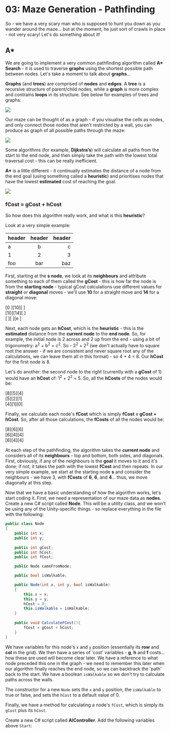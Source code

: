 # 03: Maze Generation - Pathfinding

So - we have a very scary man who is supposed to hunt you down as you wander around the maze... but at the moment, he just sort of crawls in place - not very scary! Let's do something about it!

## A\*

We are going to implement a very common pathfinding algorithm called **A\* Search** - it is used to traverse **graphs** using the shortest possible path between nodes. Let's take a moment to talk about **graphs**...

**Graphs** (and **trees**) are comprised of **nodes** and **edges**. A **tree** is a recursive structure of parent/child nodes, while a **graph** is more complex and contrains **loops** in its structure. See below for examples of trees and graphs:

![](https://techdifferences.com/wp-content/uploads/2018/03/Untitled-1.jpg)

Our maze can be thought of as a graph - if you visualise the cells as nodes, and only connect those nodes that aren't restricted by a wall, you can produce as graph of all possible paths through the maze:

![](http://www.cs.umd.edu/class/spring2019/cmsc132-020X-040X/Project8/maze.png)

Some algorithms (for example, **Dijkstra’s**) will calculate all paths from the start to the end node, and then simply take the path with the lowest total traversal cost - this can be really inefficient. 

**A\*** is a little different - it continually estimates the distance of a node from the end goal (using something called a **heuristic**) and prioritises nodes that have the lowest **estimated** cost of reaching the goal.

![](https://miro.medium.com/max/300/1*iSt-urlSaXDABqhXX6xveQ.png)

### fCost = gCost + hCost

So how does this algorithm really work, and what is this **heuristic**?

Look at a very simple example:

| header | header | header |
|--------|:------:|-------:|
| a      |    b   |      c |
| 1      |    2   |      3 |
| foo    |   bar  |    baz |

First, starting at the **s node**, we look at its **neighbours** and attribute something to each of them called the **gCost** - this is how far the node is from the **starting node** - typical gCost calculations use different values for **straight** or **diagonal** moves - we'll use **10** for a straight move and **14** for a diagonal move:

[0 ][10][  ]<br/>
[10][14][  ]<br/>
[  ][  ][e ]

Next, each node gets an **hCost**, which is the **heuristic** - this is the **estimated** distance from the **current node** to the **end node**. So, for example, the initial node is 2 across and 2 up from the end - using a bit of trigonometry: a<sup>2</sup> + b<sup>2</sup> = c<sup>2</sup>. So - 2<sup>2</sup> + 2<sup>2</sup> (we don't actually have to square root the answer - if we are consistent and never square root any of the calculations, we can leave them all in this format) - so 4 + 4 = 8. Our **hCost** for the first node is 8.

Let's do another: the second node to the right (currently with a **gCost** of 1) would have an **hCost** of: 1<sup>2</sup> + 2<sup>2</sup> = 5. So, all the **hCosts** of the nodes would be:

[8][5][4]<br/>
[5][2][1]<br/>
[4][1][0]

Finally, we calculate each node's **fCost** which is simply **fCost = gCost + hCost**. So, after all those calculations, the **fCosts** of all the nodes would be:

[8][6][6]<br/>
[6][4][4]<br/>
[6][4][4]

At each step of the pathfinding, the algorithm takes the **current node** and considers all of its **neighbours** - top and bottom, both sides, and diagonals. First, obviously, if any of the neighbours is the **goal** it moves to it and it's done; if not, it takes the path with the lowest **fCost** and then repeats. In our very simple example, we start at the starting node **s** and consider the neighbours - we have 3, with **fCosts** of **6**, **6**, and **4**... thus, we move diagonally at this step.

Now that we have a basic understanding of how the algorithm works, let's start coding it. First, we need a representation of our maze data as **nodes**. Create a new C# script called **Node**. This will be a utility class, and we won't be using any of the Unity-specific things - so replace everything in the file with the following:

```csharp
public class Node
{
    public int x;
    public int y;
    
    public int gCost;
    public int hCost;
    public int fCost;      

    public Node cameFromNode;

    public bool isWalkable;

    public Node(int x, int y, bool isWalkable)
    {
        this.x = x;
        this.y = y;
        hCost = 0;
        this.isWalkable = isWalkable;
    }
    
    public void CalculateFCost(){
        fCost = gCost + hCost;
    } 
}
```

We have variables for this node's `x` and `y` position (essentially its **row** and **col** in the grid). We then have a series of 'cost' variables - **g**, **h** and **f** costs... how these are used will become clear later. We have a reference to what node preceded this one in the graph - we need to remember this later when our algorithm finally reaches the end node, so we can backtrack the 'path' back to the start. We have a boolean `isWalkable` so we don't try to calculate paths across the walls.

The constructor for a new `Node` sets the `x` and `y` position, the `isWalkable` to true or false, and sets the `hCost` to a default value of 0.

Finally, we have a method for calculating a node's `fCost`, which is simply its `gCost` plus its `hCost`.

Create a new C# script called **AIController**. Add the following variables above `Start`:

```csharp

```
